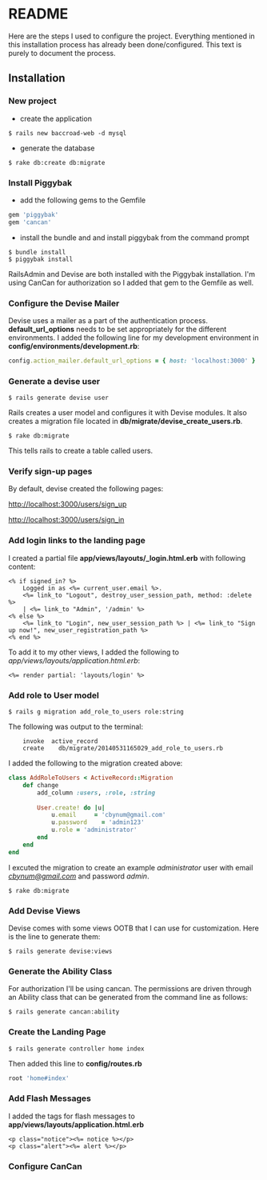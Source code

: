 # README

Here are the steps I used to configure the project.  Everything mentioned in this installation process has already been done/configured.  This text is purely to document the process.

## Installation

### New project

* create the application

```
$ rails new baccroad-web -d mysql
```

* generate the database

```
$ rake db:create db:migrate
```
### Install Piggybak

* add the following gems to the Gemfile

```ruby
gem 'piggybak'
gem 'cancan'
```

* install the bundle and and install piggybak from the command prompt

```
$ bundle install
$ piggybak install
```

RailsAdmin and Devise are both installed with the Piggybak installation.  I'm using CanCan for authorization so I added that gem to the Gemfile as well.

### Configure the Devise Mailer

Devise uses a mailer as a part of the authentication process.  **default\_url\_options** needs to be set appropriately for the different environments.  I added the following line for my development environment in **config/environments/development.rb**:

```ruby
config.action_mailer.default_url_options = { host: 'localhost:3000' }
```

### Generate a devise user

```
$ rails generate devise user
```

Rails creates a user model and configures it with Devise modules. It also creates a migration file located in **db/migrate/devise\_create\_users.rb**.

```
$ rake db:migrate
```

This tells rails to create a table called users.

### Verify sign-up pages

By default, devise created the following pages:

[http://localhost:3000/users/sign_up](http://localhost:3000/users/sign_up)

[http://localhost:3000/users/sign_in](http://localhost:3000/users/sign_in)

### Add login links to the landing page

I created a partial file **app/views/layouts/\_login.html.erb** with following content:

```erb
<% if signed_in? %>
    Logged in as <%= current_user.email %>.
    <%= link_to "Logout", destroy_user_session_path, method: :delete %>
    | <%= link_to "Admin", '/admin' %>
<% else %>
    <%= link_to "Login", new_user_session_path %> | <%= link_to "Sign up now!", new_user_registration_path %>
<% end %>
```

To add it to my other views, I added the following to *app/views/layouts/application.html.erb*:

```erb
<%= render partial: 'layouts/login' %>
```

### Add role to User model

```
$ rails g migration add_role_to_users role:string
```

The following was output to the terminal:

```
	invoke  active_record
	create    db/migrate/20140531165029_add_role_to_users.rb
```

I added the following to the migration created above:

```ruby
class AddRoleToUsers < ActiveRecord::Migration
    def change
        add_column :users, :role, :string
 
        User.create! do |u|
            u.email     = 'cbynum@gmail.com'
            u.password    = 'admin123'
            u.role = 'administrator'
        end
    end
end
```

I excuted the migration to create an example *administrator* user with email *cbynum@gmail.com* and password *admin*.

```
$ rake db:migrate
```

### Add Devise Views

Devise comes with some views OOTB that I can use for customization.  Here is the line to generate them:

```
$ rails generate devise:views
```

### Generate the Ability Class

For authorization I'll be using cancan.  The permissions are driven through an Ability class that can be generated from the command line as follows:

```
$ rails generate cancan:ability
```

### Create the Landing Page

```
$ rails generate controller home index
```

Then added this line to **config/routes.rb**

```ruby
root 'home#index'
```

### Add Flash Messages

I added the tags for flash messages to **app/views/layouts/application.html.erb**

```html+erb
<p class="notice"><%= notice %></p>
<p class="alert"><%= alert %></p>
 ```

### Configure CanCan

